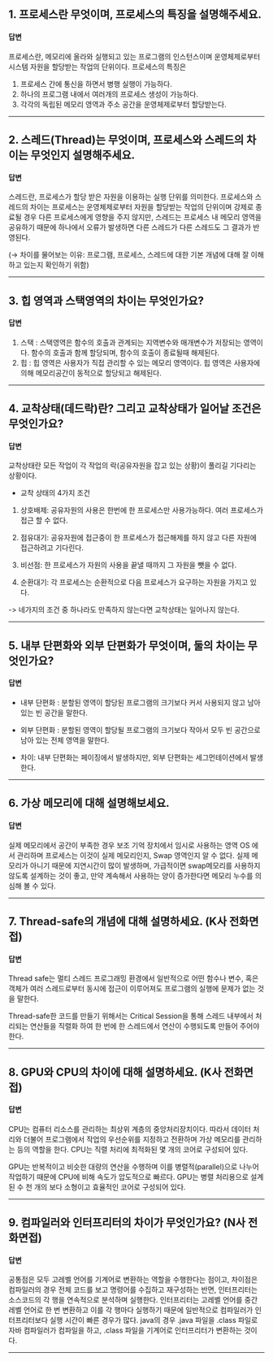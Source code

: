 ## 1. 프로세스란 무엇이며, 프로세스의 특징을 설명해주세요.

#### 답변

프로세스란, 메모리에 올라와 실행되고 있는 프로그램의 인스턴스이며 운영체제로부터 시스템 자원을 할당받는 작업의 단위이다.
프로세스의 특징은

1. 프로세스 간에 통신을 하면서 병행 실행이 가능하다.
2. 하나의 프로그램 내에서 여러개의 프로세스 생성이 가능하다.
3. 각각의 독립된 메모리 영역과 주소 공간을 운영체제로부터 할당받는다.

---

## 2. 스레드(Thread)는 무엇이며, 프로세스와 스레드의 차이는 무엇인지 설명해주세요.

#### 답변

스레드란, 프로세스가 할당 받은 자원을 이용하는 실행 단위를 의미한다.
프로세스와 스레드의 차이는
프로세스는 운영체제로부터 자원을 할당받는 작업의 단위이며 강제로 종료될 경우 다른 프로세스에게 영향을 주지 않지만,
스레드는 프로세스 내 메모리 영역을 공유하기 때문에 하나에서 오류가 발생하면 다른 스레드가 다른 스레드도 그 결과가 반영된다.

(→ 차이를 물어보는 이유: 프로그램, 프로세스, 스레드에 대한 기본 개념에 대해 잘 이해하고 있는지 확인하기 위함)

---

## 3. 힙 영역과 스택영역의 차이는 무엇인가요?

#### 답변

1. 스택 : 스택영역은 함수의 호출과 관계되는 지역변수와 매개변수가 저장되는 영역이다. 함수의 호출과 함께 할당되며, 함수의 호출이 종료될때 해제된다.
2. 힙 : 힙 영역은 사용자가 직접 관리할 수 있는 메모리 영역이다. 힙 영역은 사용자에 의해 메모리공간이 동적으로 할당되고 해제된다.

---

## 4. 교착상태(데드락)란? 그리고 교착상태가 일어날 조건은 무엇인가요?

#### 답변

교착상태란 모든 작업이 각 작업의 락(공유자원을 잡고 있는 상황)이 풀리길 기다리는 상황이다.

- 교착 상태의 4가지 조건

1. 상호배제: 공유자원의 사용은 한번에 한 프로세스만 사용가능하다. 여러 프로세스가 접근 할 수 없다.

2. 점유대기: 공유자원에 접근중이 한 프로세스가 접근해제를 하지 않고 다른 자원에 접근하려고 기다린다.

3. 비선점: 한 프로세스가 자원의 사용을 끝낼 때까지 그 자원을 뺏을 수 없다.

4. 순환대기: 각 프로세스는 순환적으로 다음 프로세스가 요구하는 자원을 가지고 있다.

-> 네가지의 조건 중 하나라도 만족하지 않는다면 교착상태는 일어나지 않는다.

---

## 5. 내부 단편화와 외부 단편화가 무엇이며, 둘의 차이는 무엇인가요?

#### 답변

- 내부 단편화
  : 분할된 영역이 할당된 프로그램의 크기보다 커서 사용되지 않고 남아 있는 빈 공간을 말한다.

- 외부 단편화
  : 분할된 영역이 할당될 프로그램의 크기보다 작아서 모두 빈 공간으로 남아 있는 전체 영역을 말한다.

- 차이: 내부 단편화는 페이징에서 발생하지만, 외부 단편화는 세그먼테이션에서 발생한다.

---

## 6. 가상 메모리에 대해 설명해보세요.
#### 답변
실제 메모리에서 공간이 부족한 경우 보조 기억 장치에서 임시로 사용하는 영역
OS 에서 관리하며 프로세스는 이것이 실제 메모리인지, Swap 영역인지 알 수 없다. 
실제 메모리가 아니기 때문에 지연시간이 많이 발생하며, 가급적이면 swap메모리를 사용하지 않도록 설계하는 것이 좋고, 만약 계속해서 사용하는 양이 증가한다면 메모리 누수를 의심해 볼 수 있다.

---

## 7. Thread-safe의 개념에 대해 설명하세요. (K사 전화면접)
#### 답변
Thread safe는 멀티 스레드 프로그래밍 환경에서 일반적으로 어떤 함수나 변수, 혹은 객체가 여러 스레드로부터 동시에 접근이 이루어져도 프로그램의 실행에 문제가 없는 것을 말한다.

Thread-safe한 코드를 만들기 위해서는 Critical Session을 통해 스레드 내부에서 처리되는 연산들을 직렬화 하여 한 번에 한 스레드에서 연산이 수행되도록 만들어 주어야 한다.

---

## 8. GPU와 CPU의 차이에 대해 설명하세요. (K사 전화면접)

#### 답변
CPU는 컴퓨터 리소스를 관리하는 최상위 계층의 중앙처리장치이다. 따라서 데이터 처리와 더불어 프로그램에서 작업의 우선순위를 지정하고 전환하며 가상 메모리를 관리하는 등의 역할을 한다. CPU는 직렬 처리에 최적화된 몇 개의 코어로 구성되어 있다.

GPU는 반복적이고 비슷한 대량의 연산을 수행하며 이를 병렬적(parallel)으로 나누어 작업하기 때문에 CPU에 비해 속도가 압도적으로 빠르다. GPU는 병렬 처리용으로 설계된 수 천 개의 보다 소형이고 효율적인 코어로 구성되어 있다.

---
## 9. 컴파일러와 인터프리터의 차이가 무엇인가요? (N사 전화면접)

#### 답변
공통점은 모두 고레벨 언어를 기계어로 변환하는 역할을 수행한다는 점이고,
차이점은 컴파일러의 경우 전체 코드를 보고 명령어를 수집하고 재구성하는 반면, 인터프리터는 소스코드의 각 행을 연속적으로 분석하며 실행한다. 인터프리터는 고레벨 언어를 중간 레벨 언어로 한 번 변환하고 이를 각 행마다 실행하기 때문에 일반적으로 컴파일러가 인터프리터보다 실행 시간이 빠른 경우가 많다. java의 경우 .java 파일을 .class 파일로 자바 컴파일러가 컴파일을 하고, .class 파일을 기계어로 인터프리터가 변환하는 것이다.

---